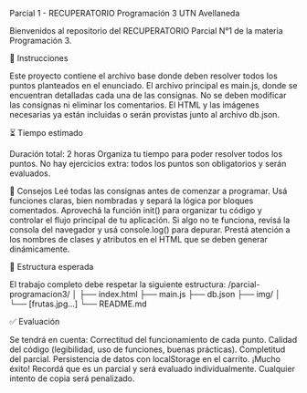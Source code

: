 Parcial 1 - RECUPERATORIO Programación 3 UTN Avellaneda

Bienvenidos al repositorio del RECUPERATORIO Parcial N°1 de la materia Programación 3.

📝 Instrucciones

Este proyecto contiene el archivo base donde deben resolver todos los puntos planteados en el enunciado.
El archivo principal es main.js, donde se encuentran detalladas cada una de las consignas.
No se deben modificar las consignas ni eliminar los comentarios.
El HTML y las imágenes necesarias ya están incluidas o serán provistas junto al archivo db.json.

⏳ Tiempo estimado

Duración total: 2 horas
Organiza tu tiempo para poder resolver todos los puntos.
No hay ejercicios extra: todos los puntos son obligatorios y serán evaluados.

🧠 Consejos
Leé todas las consignas antes de comenzar a programar.
Usá funciones claras, bien nombradas y separá la lógica por bloques comentados.
Aprovechá la función init() para organizar tu código y controlar el flujo principal de tu aplicación.
Si algo no te funciona, revisá la consola del navegador y usá console.log() para depurar.
Prestá atención a los nombres de clases y atributos en el HTML que se deben generar dinámicamente.

📁 Estructura esperada

El trabajo completo debe respetar la siguiente estructura:
/parcial-programacion3/
│
├── index.html
├── main.js
├── db.json
├── img/
│   └── \[frutas.jpg...]
└── README.md

✅ Evaluación

Se tendrá en cuenta:
Correctitud del funcionamiento de cada punto.
Calidad del código (legibilidad, uso de funciones, buenas prácticas).
Completitud del parcial.
Persistencia de datos con localStorage en el carrito.
¡Mucho éxito! Recordá que es un parcial y será evaluado individualmente.
Cualquier intento de copia será penalizado.
